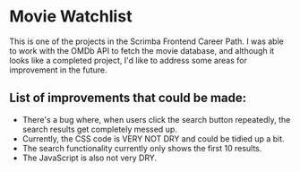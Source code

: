 # Movie Watchlist
This is one of the projects in the Scrimba Frontend Career Path.
I was able to work with the OMDb API to fetch the movie database, and although it looks
like a completed project, I'd like to address some areas for improvement in the future.  

## List of improvements that could be made:
- There's a bug where, when users click the search button repeatedly, the search results get completely messed up.  
- Currently, the CSS code is VERY NOT DRY and could be tidied up a bit.  
- The search functionality currently only shows the first 10 results.  
- The JavaScript is also not very DRY.  
